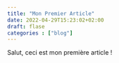```yaml
---
title: "Mon Premier Article"
date: 2022-04-29T15:23:02+02:00
draft: flase
categories : ["blog"]
---
```


Salut, ceci est mon première article !



